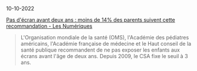 10-10-2022

[Pas d'écran avant deux ans : moins de 14% des parents suivent cette recommandation - Les Numériques](https://www.lesnumeriques.com/divers/pas-d-ecran-avant-deux-ans-moins-de-14-des-parents-suivent-cette-recommandation-n193357.html)

> L'Organisation mondiale de la santé (OMS), l'Académie des pédiatres américains, l'Académie française de médecine et le Haut conseil de la santé publique recommandent de ne pas exposer les enfants aux écrans avant l'âge de deux ans. Depuis 2009, le CSA fixe le seuil à 3 ans.